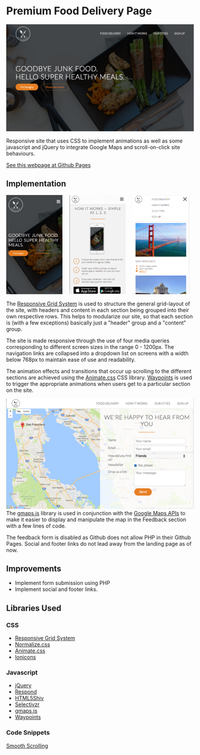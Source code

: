 # Premium Food Delivery Page
![Header](screenshots/header.png)

Responsive site that uses CSS to implement animations as well as some javascript and jQuery to integrate Google Maps and scroll-on-click site behaviours.

[See this webpage at Github Pages](https://shern15.github.io/PremiumFoodDelivery/)

## Implementation
<div style="margin: 0 auto; width:100%;"><img src="screenshots/header-mobile.png" alt="Header Mobile" width="30%" height="auto" style="display:inline-block; margin-right: 3%;"/> <img src="screenshots/steps-mobile.png" alt="Header Mobile" width="30%" height="auto" style="display:inline-block; margin-right: 3%;"/> <img src="screenshots/cities-mobile.png" alt="Header Mobile" width="30%" height="auto" style="height: auto; display:inline-block;"/>
</div>

The [Responsive Grid System](http://www.responsivegridsystem.com/) is used to structure the general grid-layout of the site, with headers and content in each section being grouped into their own respective rows. This helps to modularize our site, so that each section is (with a few exceptions) basically just a "header" group and a "content" group.

The site is made responsive through the use of four media queries corresponding to different screen sizes in the range 0 - 1200px. The navigation links are collapsed into a dropdown list on screens with a width below 768px to maintain ease of use and readability.


The animation effects and transitions that occur up scrolling to the different sections are achieved using the [Animate.css](https://daneden.github.io/animate.css/) CSS library. [Waypoints](http://imakewebthings.com/waypoints/) is used to trigger the appropriate animations when users get to a particular section on the site.


![Map and Form](screenshots/map-form.png)
The [gmaps.js](https://hpneo.github.io/gmaps/) library is used in conjunction with the [Google Maps APIs](https://developers.google.com/maps/) to make it easier to display and manipulate the map in the Feedback section with a few lines of code.

The feedback form is disabled as Github does not allow PHP in their Github Pages. Social and footer links do not lead away from the landing page as of now.


## Improvements

* Implement form submission using PHP
* Implement social and footer links.


## Libraries Used

### CSS
* [Responsive Grid System](http://www.responsivegridsystem.com/)
* [Normalize.css](https://necolas.github.io/normalize.css/)
* [Animate.css](https://daneden.github.io/animate.css/)
* [Ionicons](http://ionicons.com/)


### Javascript
* [jQuery](https://jquery.com/)
* [Respond](https://github.com/scottjehl/Respond) 
* [HTML5Shiv](https://github.com/aFarkas/html5shiv)
* [Selectivzr](http://selectivizr.com/)
* [gmaps.js](https://hpneo.github.io/gmaps/)
* [Waypoints](http://imakewebthings.com/waypoints/)

### Code Snippets

[Smooth Scrolling](https://css-tricks.com/snippets/jquery/smooth-scrolling/)
